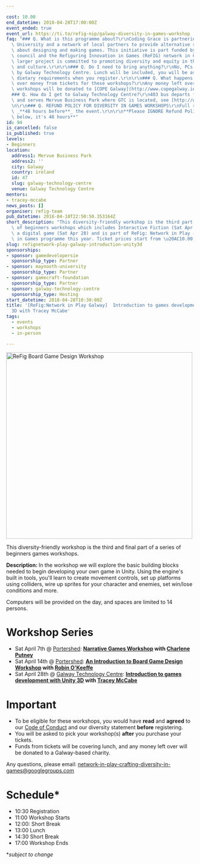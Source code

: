 ```yaml
---

cost: 10.00
end_datetime: 2018-04-28T17:00:00Z
event_ended: true
event_url: https://ti.to/refig-nip/galway-diversity-in-games-workshop
faq: "### Q. What is this programme about?\r\nCoding Grace is partnering with Maynooth\
  \ University and a network of local partners to provide alternative spaces for learning\
  \ about designing and making games. This initiative is part funded by SSHRC research\
  \ council and the Refiguring Innovation in Games (ReFIG) network in Canada. The\
  \ larger project is committed to promoting diversity and equity in the games industry\
  \ and culture.\r\n\r\n### Q. Do I need to bring anything?\r\nNo, PCs will be provided\
  \ by Galway Technology Centre. Lunch will be included, you will be ask about your\
  \ dietary requirements when you register.\r\n\r\n### Q. What happens to the left\
  \ over money from tickets for these workshops?\r\nAny money left over from these\
  \ workshops will be donated to [COPE Galway](http://www.copegalway.ie/).\r\n\r\n\
  ### Q. How do I get to Galway Technology Centre?\r\n403 bus departs from Eyre Square\
  \ and serves Mervue Business Park where GTC is located, see [http://www.galwaytransport.info/2008/12/wellpark-area-see-map-at-bottom-of-this.html](http://www.galwaytransport.info/2008/12/wellpark-area-see-map-at-bottom-of-this.html)\r\
  \n\r\n### Q. REFUND POLICY FOR DIVERSITY IN GAMES WORKSHOPS\r\nFull refunds until\
  \ _**48 hours before**_ the event.\r\n\r\n**Please IGNORE Refund Policy of 24 hours\
  \ below, it's 48 hours**"
id: 94
is_cancelled: false
is_published: true
levels:
- Beginners
location:
  address1: Mervue Business Park
  address2: ''
  city: Galway
  country: ireland
  id: 47
  slug: galway-technology-centre
  venue: Galway Technology Centre
mentors:
- tracey-mccabe
news_posts: []
organiser: refig-team
pub_datetime: 2018-04-10T22:50:50.353164Z
short_description: "This diversity-friendly workshop is the third part of a series\
  \ of beginners workshops which includes Interactive Fiction (Sat Apr 7) & Creating\
  \ a digital game (Sat Apr 28) and is part of ReFig: Network in Play - Crafting Diversity\
  \ in Games programme this year. Ticket prices start from \u20AC10.00."
slug: refignetwork-play-galway-introduction-unity3d
sponsorships:
- sponsor: gamedevelopersie
  sponsorship_type: Partner
- sponsor: maynooth-university
  sponsorship_type: Partner
- sponsor: gamecraft-foundation
  sponsorship_type: Partner
- sponsor: galway-technology-centre
  sponsorship_type: Hosting
start_datetime: 2018-04-28T10:30:00Z
title: '[ReFig:Network in Play Galway]  Introduction to games development with Unity
  3D with Tracey McCabe'
tags:
  - events
  - workshops
  - in-person

---
```


<p><img width="500" src="https://d2z6c3c3r6k4bx.cloudfront.net/uploads/event/banner/1057575/91ddf03b427cdf22d1044fd6988aa1d9.jpg" alt="ReFig Board Game Design Workshop"/></p>

This diversity-friendly workshop is the third and final part of a series of beginners games workshops.

<strong>Description: </strong>In the workshop we will explore the basic building blocks needed to begin developing your own game in Unity. Using the engine's built in tools, you'll learn to create movement controls, set up platforms using colliders, wire up sprites for your character and enemies, set win/lose conditions and more.

Computers will be provided on the day, and spaces are limited to 14 persons.

# Workshop Series
* Sat April 7th @ [Portershed](https://www.portershed.com/): __[Narrative Games Workshop](http://www.codinggrace.com/events/refignetwork-play-galway-writing-interactivity-cha/93/) with [Charlene Putney](https://twitter.com/alphachar)__
* Sat April 14th @ [Portershed](https://www.portershed.com/):  __[An Introduction to Board Game Design Workshop](http://www.codinggrace.com/events/refignetwork-play-galway-introduction-board-game-d/92/) with [Robin O'Keeffe](http://www.robin-david.com/)__  
* Sat April 28th @ [Galway Technology Centre](http://www.gtc.ie/): __[ Introduction to games development with Unity 3D](http://www.codinggrace.com/events/refignetwork-play-galway-introduction-unity3d/94/) with [Tracey McCabe](https://www.linkedin.com/in/tracey-mccabe-718a3514/)__ 

# Important
* To be eligible for these workshops, you would have __read__ and __agreed__ to  our [Code of Conduct](http://gamedevelopers.ie/diversity/refig-nip-code-of-conduct/) and our diversity statement __before__ registering.
* You will be asked to pick your workshop(s) __after__ you purchase your tickets.
* Funds from tickets will be covering lunch, and any money left over will be donated to a Galway-based charity.

Any questions, please email: network-in-play-crafting-diversity-in-games@googlegroups.com

# Schedule* 
* 10:30 Registration
* 11:00 Workshop Starts
* 12:00: Short Break
* 13:00 Lunch
* 14:30 Short Break
* 17:00 Workshop Ends

*_subject to change_